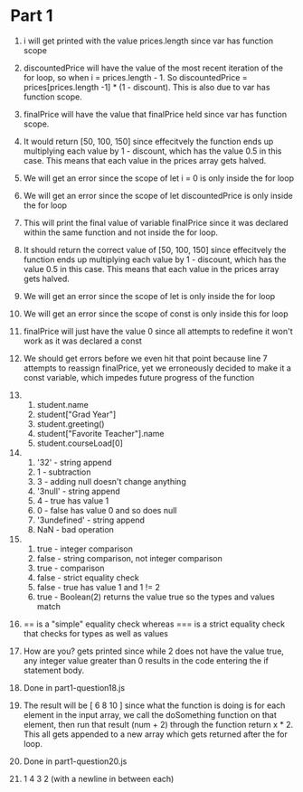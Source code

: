 
# Part 1

1) i will get printed with the value prices.length since var has function scope
2) discountedPrice will have the value of the most recent iteration of the for loop, so when i = prices.length - 1. So discountedPrice = prices[prices.length -1] * (1 - discount). This is also due to var has function scope.
3) finalPrice will have the value that finalPrice held since var has function scope.
4) It would return [50, 100, 150] since effecitvely the function ends up multiplying each value by 1 - discount, which has the value 0.5 in this case. This means that each value in the prices array gets halved.
5) We will get an error since the scope of let i = 0 is only inside the for loop
6) We will get an error since the scope of let discountedPrice is only inside the for loop 
7) This will print the final value of variable finalPrice since it was declared within the same function and not inside the for loop.
8) It should return the correct value of [50, 100, 150] since effecitvely the function ends up multiplying each value by 1 - discount, which has the value 0.5 in this case. This means that each value in the prices array gets halved.
9) We will get an error since the scope of let is only inside the for loop
10) We will get an error since the scope of const is only inside this for loop
11) finalPrice will just have the value 0 since all attempts to redefine it won't work as it was declared a const
12) We should get errors before we even hit that point because line 7 attempts to reassign finalPrice, yet we erroneously decided to make it a const variable, which impedes future progress of the function
13)
    1) student.name
    2) student["Grad Year"]
    3) student.greeting()
    4) student["Favorite Teacher"].name
    5) student.courseLoad[0]

14)
    1) '32' - string append
    2) 1 - subtraction
    3) 3 - adding null doesn't change anything
    4) '3null' - string append
    5) 4 - true has value 1
    6) 0 - false has value 0 and so does null
    7) '3undefined' - string append
    8) NaN - bad operation

15)
     1) true - integer comparison
     2) false - string comparison, not integer comparison
     3) true - comparison
     4) false - strict equality check
     5) false - true has value 1 and 1 != 2
     6) true - Boolean(2) returns the value true so the types and values match

16) == is a "simple" equality check whereas === is a strict equality check that checks for types as well as values
17) How are you? gets printed since while 2 does not have the value true, any integer value greater than 0 results in the code entering the if statement body.
18) Done in part1-question18.js
19) The result will be [ 6 8 10 ] since what the function is doing is for each element in the input array, we call the doSomething function on that element, then run that result (num + 2) through the function return x * 2. This all gets appended to a new array which gets returned after the for loop.
20) Done in part1-question20.js
21) 1 4 3 2 (with a newline in between each)

